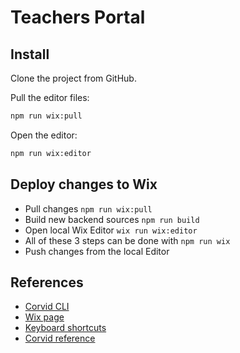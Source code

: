 # Teachers Portal

## Install

Clone the project from GitHub.

Pull the editor files:

```bash
npm run wix:pull
```

Open the editor:

```bash
npm run wix:editor
```

## Deploy changes to Wix

* Pull changes `npm run wix:pull`
* Build new backend sources `npm run build`
* Open local Wix Editor `wix run wix:editor`
* All of these 3 steps can be done with `npm run wix`
* Push changes from the local Editor

## References

* [Corvid CLI](https://support.wix.com/en/article/working-with-the-corvid-cli)
* [Wix page](https://www.wix.com/dashboard/4968a067-4750-405d-ad3a-2129f3899310)
* [Keyboard shortcuts](https://support.wix.com/en/article/corvid-keyboard-shortcuts)
* [Corvid reference](https://www.wix.com/corvid/reference/)
